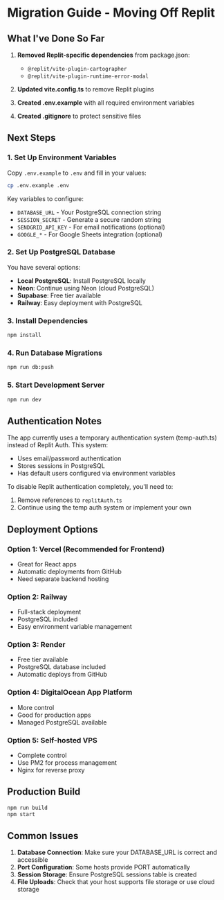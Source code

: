 # Migration Guide - Moving Off Replit

## What I've Done So Far

1. **Removed Replit-specific dependencies** from package.json:
   - `@replit/vite-plugin-cartographer`
   - `@replit/vite-plugin-runtime-error-modal`

2. **Updated vite.config.ts** to remove Replit plugins

3. **Created .env.example** with all required environment variables

4. **Created .gitignore** to protect sensitive files

## Next Steps

### 1. Set Up Environment Variables
Copy `.env.example` to `.env` and fill in your values:
```bash
cp .env.example .env
```

Key variables to configure:
- `DATABASE_URL` - Your PostgreSQL connection string
- `SESSION_SECRET` - Generate a secure random string
- `SENDGRID_API_KEY` - For email notifications (optional)
- `GOOGLE_*` - For Google Sheets integration (optional)

### 2. Set Up PostgreSQL Database
You have several options:
- **Local PostgreSQL**: Install PostgreSQL locally
- **Neon**: Continue using Neon (cloud PostgreSQL)
- **Supabase**: Free tier available
- **Railway**: Easy deployment with PostgreSQL

### 3. Install Dependencies
```bash
npm install
```

### 4. Run Database Migrations
```bash
npm run db:push
```

### 5. Start Development Server
```bash
npm run dev
```

## Authentication Notes
The app currently uses a temporary authentication system (temp-auth.ts) instead of Replit Auth. This system:
- Uses email/password authentication
- Stores sessions in PostgreSQL
- Has default users configured via environment variables

To disable Replit authentication completely, you'll need to:
1. Remove references to `replitAuth.ts` 
2. Continue using the temp auth system or implement your own

## Deployment Options

### Option 1: Vercel (Recommended for Frontend)
- Great for React apps
- Automatic deployments from GitHub
- Need separate backend hosting

### Option 2: Railway
- Full-stack deployment
- PostgreSQL included
- Easy environment variable management

### Option 3: Render
- Free tier available
- PostgreSQL database included
- Automatic deploys from GitHub

### Option 4: DigitalOcean App Platform
- More control
- Good for production apps
- Managed PostgreSQL available

### Option 5: Self-hosted VPS
- Complete control
- Use PM2 for process management
- Nginx for reverse proxy

## Production Build
```bash
npm run build
npm start
```

## Common Issues

1. **Database Connection**: Make sure your DATABASE_URL is correct and accessible
2. **Port Configuration**: Some hosts provide PORT automatically
3. **Session Storage**: Ensure PostgreSQL sessions table is created
4. **File Uploads**: Check that your host supports file storage or use cloud storage